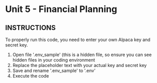 # Unit 5 - Financial Planning

## INSTRUCTIONS

To properly run this code, you need to enter your own Alpaca key and secret key.

1. Open file '.env_sample' (this is a hidden file, so ensure you can see hidden files in your coding environment
2. Replace the placeholder text with your actual key and secret key
3. Save and rename '.env_sample' to '.env'
4. Execute the code
